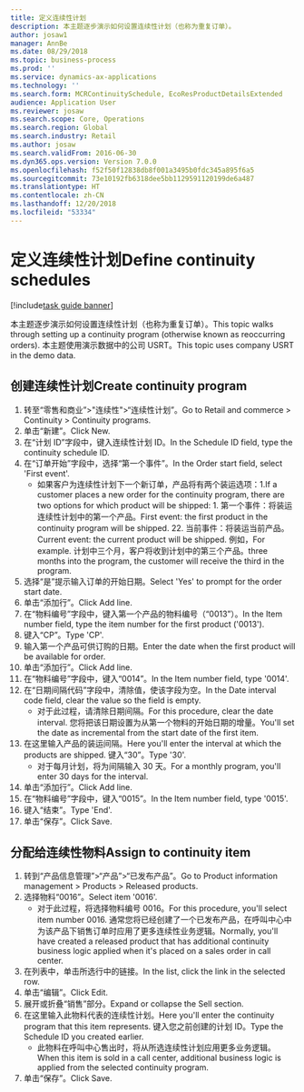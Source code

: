 ```yaml
---
title: 定义连续性计划
description: 本主题逐步演示如何设置连续性计划（也称为重复订单）。
author: josaw1
manager: AnnBe
ms.date: 08/29/2018
ms.topic: business-process
ms.prod: ''
ms.service: dynamics-ax-applications
ms.technology: ''
ms.search.form: MCRContinuitySchedule, EcoResProductDetailsExtended
audience: Application User
ms.reviewer: josaw
ms.search.scope: Core, Operations
ms.search.region: Global
ms.search.industry: Retail
ms.author: josaw
ms.search.validFrom: 2016-06-30
ms.dyn365.ops.version: Version 7.0.0
ms.openlocfilehash: f52f50f12838db8f001a3495b0fdc345a895f6a5
ms.sourcegitcommit: 73e10192fb6318dee5bb1129591120199de6a487
ms.translationtype: HT
ms.contentlocale: zh-CN
ms.lasthandoff: 12/20/2018
ms.locfileid: "53334"
---
```

# <a name="define-continuity-schedules"></a><span data-ttu-id="1dd04-103">定义连续性计划</span><span class="sxs-lookup"><span data-stu-id="1dd04-103">Define continuity schedules</span></span>

[!include[task guide banner](../includes/task-guide-banner.md)]

<span data-ttu-id="1dd04-104">本主题逐步演示如何设置连续性计划（也称为重复订单）。</span><span class="sxs-lookup"><span data-stu-id="1dd04-104">This topic walks through setting up a continuity program (otherwise known as reoccurring orders).</span></span> <span data-ttu-id="1dd04-105">本主题使用演示数据中的公司 USRT。</span><span class="sxs-lookup"><span data-stu-id="1dd04-105">This topic uses company USRT in the demo data.</span></span>


## <a name="create-continuity-program"></a><span data-ttu-id="1dd04-106">创建连续性计划</span><span class="sxs-lookup"><span data-stu-id="1dd04-106">Create continuity program</span></span>
1. <span data-ttu-id="1dd04-107">转至“零售和商业”>"连续性">“连续性计划”。</span><span class="sxs-lookup"><span data-stu-id="1dd04-107">Go to Retail and commerce > Continuity > Continuity programs.</span></span>
2. <span data-ttu-id="1dd04-108">单击“新建”。</span><span class="sxs-lookup"><span data-stu-id="1dd04-108">Click New.</span></span>
3. <span data-ttu-id="1dd04-109">在“计划 ID”字段中，键入连续性计划 ID。</span><span class="sxs-lookup"><span data-stu-id="1dd04-109">In the Schedule ID field, type the continuity schedule ID.</span></span>
4. <span data-ttu-id="1dd04-110">在“订单开始”字段中，选择“第一个事件”。</span><span class="sxs-lookup"><span data-stu-id="1dd04-110">In the Order start field, select 'First event'.</span></span>
    * <span data-ttu-id="1dd04-111">如果客户为连续性计划下一个新订单，产品将有两个装运选项：1.</span><span class="sxs-lookup"><span data-stu-id="1dd04-111">If a customer places a new order for the continuity program, there are two options for which product will be shipped:  1.</span></span> <span data-ttu-id="1dd04-112">第一个事件：将装运连续性计划中的第一个产品。</span><span class="sxs-lookup"><span data-stu-id="1dd04-112">First event: the first product in the continuity program will be shipped.</span></span>  <span data-ttu-id="1dd04-113">2</span><span class="sxs-lookup"><span data-stu-id="1dd04-113">2.</span></span> <span data-ttu-id="1dd04-114">当前事件：将装运当前产品。</span><span class="sxs-lookup"><span data-stu-id="1dd04-114">Current event: the current product will be shipped.</span></span> <span data-ttu-id="1dd04-115">例如，</span><span class="sxs-lookup"><span data-stu-id="1dd04-115">For example.</span></span> <span data-ttu-id="1dd04-116">计划中三个月，客户将收到计划中的第三个产品。</span><span class="sxs-lookup"><span data-stu-id="1dd04-116">three months into the program, the customer will receive the third in the program.</span></span>  
5. <span data-ttu-id="1dd04-117">选择“是”提示输入订单的开始日期。</span><span class="sxs-lookup"><span data-stu-id="1dd04-117">Select 'Yes' to prompt for the order start date.</span></span>
6. <span data-ttu-id="1dd04-118">单击“添加行”。</span><span class="sxs-lookup"><span data-stu-id="1dd04-118">Click Add line.</span></span>
7. <span data-ttu-id="1dd04-119">在“物料编号”字段中，键入第一个产品的物料编号（“0013”）。</span><span class="sxs-lookup"><span data-stu-id="1dd04-119">In the Item number field, type the item number for the first product ('0013').</span></span>
8. <span data-ttu-id="1dd04-120">键入“CP”。</span><span class="sxs-lookup"><span data-stu-id="1dd04-120">Type 'CP'.</span></span>
9. <span data-ttu-id="1dd04-121">输入第一个产品可供订购的日期。</span><span class="sxs-lookup"><span data-stu-id="1dd04-121">Enter the date when the first product will be available for order.</span></span>
10. <span data-ttu-id="1dd04-122">单击“添加行”。</span><span class="sxs-lookup"><span data-stu-id="1dd04-122">Click Add line.</span></span>
11. <span data-ttu-id="1dd04-123">在“物料编号”字段中，键入“0014”。</span><span class="sxs-lookup"><span data-stu-id="1dd04-123">In the Item number field, type '0014'.</span></span>
12. <span data-ttu-id="1dd04-124">在“日期间隔代码”字段中，清除值，使该字段为空。</span><span class="sxs-lookup"><span data-stu-id="1dd04-124">In the Date interval code field, clear the value so the field is empty.</span></span>
    * <span data-ttu-id="1dd04-125">对于此过程，请清除日期间隔。</span><span class="sxs-lookup"><span data-stu-id="1dd04-125">For this procedure, clear the date interval.</span></span> <span data-ttu-id="1dd04-126">您将把该日期设置为从第一个物料的开始日期的增量。</span><span class="sxs-lookup"><span data-stu-id="1dd04-126">You'll set the date as incremental from the start date of the first item.</span></span>  
13. <span data-ttu-id="1dd04-127">在这里输入产品的装运间隔。</span><span class="sxs-lookup"><span data-stu-id="1dd04-127">Here you'll enter the interval at which the products are shipped.</span></span> <span data-ttu-id="1dd04-128">键入“30”。</span><span class="sxs-lookup"><span data-stu-id="1dd04-128">Type '30'.</span></span>
    * <span data-ttu-id="1dd04-129">对于每月计划，将为间隔输入 30 天。</span><span class="sxs-lookup"><span data-stu-id="1dd04-129">For a monthly program, you'll enter 30 days for the interval.</span></span>  
14. <span data-ttu-id="1dd04-130">单击“添加行”。</span><span class="sxs-lookup"><span data-stu-id="1dd04-130">Click Add line.</span></span>
15. <span data-ttu-id="1dd04-131">在“物料编号”字段中，键入“0015”。</span><span class="sxs-lookup"><span data-stu-id="1dd04-131">In the Item number field, type '0015'.</span></span>
16. <span data-ttu-id="1dd04-132">键入“结束”。</span><span class="sxs-lookup"><span data-stu-id="1dd04-132">Type 'End'.</span></span>
17. <span data-ttu-id="1dd04-133">单击“保存”。</span><span class="sxs-lookup"><span data-stu-id="1dd04-133">Click Save.</span></span>

## <a name="assign-to-continuity-item"></a><span data-ttu-id="1dd04-134">分配给连续性物料</span><span class="sxs-lookup"><span data-stu-id="1dd04-134">Assign to continuity item</span></span>
1. <span data-ttu-id="1dd04-135">转到“产品信息管理”>“产品”>“已发布产品”。</span><span class="sxs-lookup"><span data-stu-id="1dd04-135">Go to Product information management > Products > Released products.</span></span>
2. <span data-ttu-id="1dd04-136">选择物料“0016”。</span><span class="sxs-lookup"><span data-stu-id="1dd04-136">Select item '0016'.</span></span>
    * <span data-ttu-id="1dd04-137">对于此过程，将选择物料编号 0016。</span><span class="sxs-lookup"><span data-stu-id="1dd04-137">For this procedure, you'll select item number 0016.</span></span> <span data-ttu-id="1dd04-138">通常您将已经创建了一个已发布产品，在呼叫中心中为该产品下销售订单时应用了更多连续性业务逻辑。</span><span class="sxs-lookup"><span data-stu-id="1dd04-138">Normally, you'll have created a released product that has additional continuity business logic applied when it's placed on a sales order in call center.</span></span>  
3. <span data-ttu-id="1dd04-139">在列表中，单击所选行中的链接。</span><span class="sxs-lookup"><span data-stu-id="1dd04-139">In the list, click the link in the selected row.</span></span>
4. <span data-ttu-id="1dd04-140">单击“编辑”。</span><span class="sxs-lookup"><span data-stu-id="1dd04-140">Click Edit.</span></span>
5. <span data-ttu-id="1dd04-141">展开或折叠“销售”部分。</span><span class="sxs-lookup"><span data-stu-id="1dd04-141">Expand or collapse the Sell section.</span></span>
6. <span data-ttu-id="1dd04-142">在这里输入此物料代表的连续性计划。</span><span class="sxs-lookup"><span data-stu-id="1dd04-142">Here you'll enter the continuity program that this item represents.</span></span> <span data-ttu-id="1dd04-143">键入您之前创建的计划 ID。</span><span class="sxs-lookup"><span data-stu-id="1dd04-143">Type the Schedule ID you created earlier.</span></span>
    * <span data-ttu-id="1dd04-144">此物料在呼叫中心售出时，将从所选连续性计划应用更多业务逻辑。</span><span class="sxs-lookup"><span data-stu-id="1dd04-144">When this item is sold in a call center, additional business logic is applied from the selected continuity program.</span></span>  
7. <span data-ttu-id="1dd04-145">单击“保存”。</span><span class="sxs-lookup"><span data-stu-id="1dd04-145">Click Save.</span></span>

